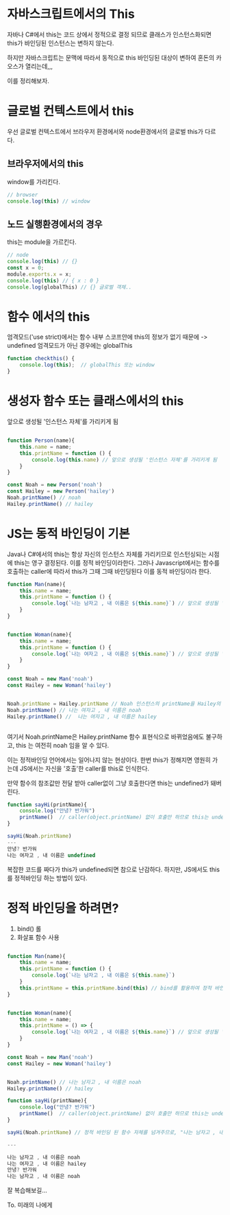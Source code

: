 # 자바스크립트에서의 This


자바나 C#에서 this는 코드 상에서 정적으로 결정 되므로
클래스가 인스턴스화되면 this가 바인딩된 인스턴스는 변하지 않는다.

하지만 자바스크립트는 문맥에 따라서 동적으로 this 바인딩된 대상이 변하여
혼돈의 카오스가 열리는데,,,

이를 정리해보자. 


# 글로벌 컨텍스트에서 this
우선 글로벌 컨텍스트에서 브라우저 환경에서와 node환경에서의 글로벌 this가 다르다.

## 브라우저에서의 this
window를 가리킨다. 
```js
// browser
console.log(this) // window
```
## 노드 실행환경에서의 경우
this는 module을 가르킨다. 

```js
// node 
console.log(this) // {}
const x = 0; 
module.exports.x = x;
console.log(this) // { x : 0 }
console.log(globalThis) // {} 글로벌 객체..
```


# 함수 에서의 this 

엄격모드('use strict)에서는 함수 내부 스코프안에 this의 정보가 없기 때문에 ->  undefined
엄격모드가 아닌 경우에는 globalThis
```js
function checkthis() {
    console.log(this);  // globalThis 또는 window
}
```

# 생성자 함수 또는 클래스에서의 this 
앞으로 생성될 '인스턴스 자체'를 가리키게 됨 

```js

function Person(name){
    this.name = name;
    this.printName = function () {
        console.log(this.name) // 앞으로 생성될 '인스턴스 자체'를 가리키게 됨 
    }
}

const Noah = new Person('noah')
const Hailey = new Person('hailey')
Noah.printName() // noah
Hailey.printName() // hailey 

```

# JS는 동적 바인딩이 기본

Java나 C#에서의 this는 항상 자신의 인스턴스 자체를 가리키므로
인스턴싱되는 시점에 this는 영구 결정된다. 이를 정적 바인딩이라한다.
그러나 Javascript에서는 함수를 호출하는 caller에 따라서 this가 그때 그때
바인딩된다 이를 동적 바인딩이라 한다. 

```js
function Man(name){
    this.name = name;
    this.printName = function () {
        console.log(`나는 남자고 , 내 이름은 ${this.name}`) // 앞으로 생성될 '인스턴스 자체'를 가리키게 됨 
    }
}


function Woman(name){
    this.name = name;
    this.printName = function () {
        console.log(`나는 여자고 , 내 이름은 ${this.name}`) // 앞으로 생성될 '인스턴스 자체'를 가리키게 됨 
    }
}

const Noah = new Man('noah')
const Hailey = new Woman('hailey')


Noah.printName = Hailey.printName // Noah 인스턴스의 printName을 Hailey의 printName으로 바꾸어줌
Noah.printName() // 나는 여자고 , 내 이름은 noah
Hailey.printName() //  나는 여자고 , 내 이름은 hailey



```

여기서 Noah.printName은 Hailey.printName 함수 표현식으로 바뀌었음에도 불구하고,
this 는 여전히 noah 임을 알 수 있다.

이는 정적바인딩 언어에서는 일어나지 않는 현상이다.
한번 this가 정해지면 영원히 가는데 
JS에서는 자신을 '호출'한 caller를 this로 인식한다. 

만약 함수의 참조값만 전달 받아 caller없이 그냥 호출한다면
this는 undefined가 돼버린다.

```js
function sayHi(printName){
    console.log("안녕? 반가워")
    printName()  // caller(object.printName) 없이 호출만 하므로 this는 undefined
}

sayHi(Noah.printName)
---
안녕? 반가워
나는 여자고 , 내 이름은 undefined
```

복잡한 코드를 짜다가 this가 undefined되면 참으로 난감하다.
하지만, JS에서도 this를 정적바인딩 하는 방법이 있다. 

# 정적 바인딩을 하려면? 

1. bind() 롤 
2. 화살표 함수 사용 

```js

function Man(name){
    this.name = name;
    this.printName = function () {
        console.log(`나는 남자고 , 내 이름은 ${this.name}`) 
    }
    this.printName = this.printName.bind(this) // bind를 활용하여 정적 바인딩
}


function Woman(name){
    this.name = name;
    this.printName = () => {
        console.log(`나는 여자고 , 내 이름은 ${this.name}`) // 앞으로 생성될 '인스턴스 자체'를 가리키게 됨 
    }
}

const Noah = new Man('noah')
const Hailey = new Woman('hailey')


Noah.printName() // 나는 남자고 , 내 이름은 noah
Hailey.printName() // hailey 

function sayHi(printName){
    console.log("안녕? 반가워")
    printName()  // caller(object.printName) 없이 호출만 하므로 this는 undefined
}

sayHi(Noah.printName) // 정적 바인딩 된 함수 자체를 넘겨주므로, "나는 남자고 , 내 이름은 noah" 출력

---

나는 남자고 , 내 이름은 noah
나는 여자고 , 내 이름은 hailey
안녕? 반가워
나는 남자고 , 내 이름은 noah
```

잘 복습해보길...

 To. 미래의 나에게
